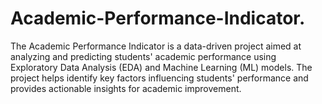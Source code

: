 # Academic-Performance-Indicator.
The Academic Performance Indicator is a data-driven project aimed at analyzing and predicting students' academic performance using Exploratory Data Analysis (EDA) and Machine Learning (ML) models. The project helps identify key factors influencing students' performance and provides actionable insights for academic improvement.
